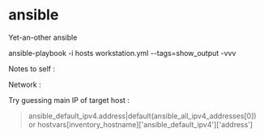 # ansible
Yet-an-other ansible

ansible-playbook -i hosts workstation.yml --tags=show_output  -vvv 

Notes to self :

Network :

Try guessing main IP of target host : 
> ansible_default_ipv4.address|default(ansible_all_ipv4_addresses[0])
or 
> hostvars[inventory_hostname]['ansible_default_ipv4']['address']
